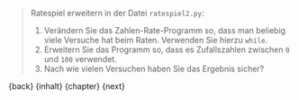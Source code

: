 
>
> Ratespiel erweitern in der Datei `ratespiel2.py`:
>
> 1. Verändern Sie das Zahlen-Rate-Programm so, dass man beliebig viele Versuche hat beim Raten. Verwenden Sie hierzu `while`.
> 1. Erweitern Sie das Programm so, dass es Zufallszahlen zwischen `0` und `100` verwendet.
> 1. Nach wie vielen Versuchen haben Sie das Ergebnis sicher?

{back} {inhalt} {chapter} {next}
